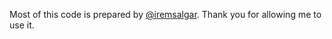 Most of this code is prepared by [@iremsalgar](https://github.com/iremsalgar). Thank you for allowing me to use it.
